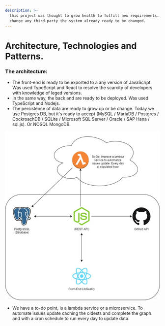 ```yaml
---
description: >-
  this project was thought to grow health to fulfill new requirements. If need
  change any third-party the system already ready to be changed.
---
```


# Architecture, Technologies and Patterns.

### The architecture:

* The front-end is ready to be exported to a any version of JavaScript. Was used TypeScript and React to resolve the scarcity of developers with knowledge of leged versions.
* In the same way, the back and are ready to be deployed. Was used TypeScript and Nodejs.
* The persistence of data are ready to grow up or be change. Today we use Postgres DB, but it's ready to accept \(MySQL / MariaDB / Postgres / CockroachDB / SQLite / Microsoft SQL Server / Oracle / SAP Hana / sql.js\). Or NOSQL MongoDB.

![A simple architecture.](.gitbook/assets/untitled-diagram.jpg)

* We have a to-do point, is a lambda service or a microservice. To automate issues update caching the oldests and complete the graph. and with a cron schedule to run every day to update data.



